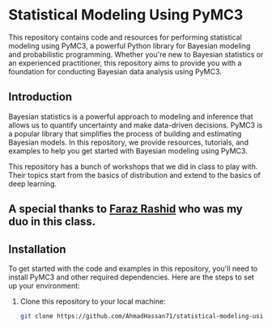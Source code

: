 # Statistical Modeling Using PyMC3

This repository contains code and resources for performing statistical modeling using PyMC3, a powerful Python library for Bayesian modeling and probabilistic programming. Whether you're new to Bayesian statistics or an experienced practitioner, this repository aims to provide you with a foundation for conducting Bayesian data analysis using PyMC3.


## Introduction

Bayesian statistics is a powerful approach to modeling and inference that allows us to quantify uncertainty and make data-driven decisions. PyMC3 is a popular library that simplifies the process of building and estimating Bayesian models. In this repository, we provide resources, tutorials, and examples to help you get started with Bayesian modeling using PyMC3.

This repository has a bunch of workshops that we did in class to play with. Their topics start from the basics of distribution and extend to the basics of deep learning.

## A special thanks to [Faraz Rashid](https://github.com/FarazRashid) who was my duo in this class.

## Installation

To get started with the code and examples in this repository, you'll need to install PyMC3 and other required dependencies. Here are the steps to set up your environment:

1. Clone this repository to your local machine:

   ```bash
   git clone https://github.com/AhmadHassan71/statistical-modeling-using-pymc3.git
